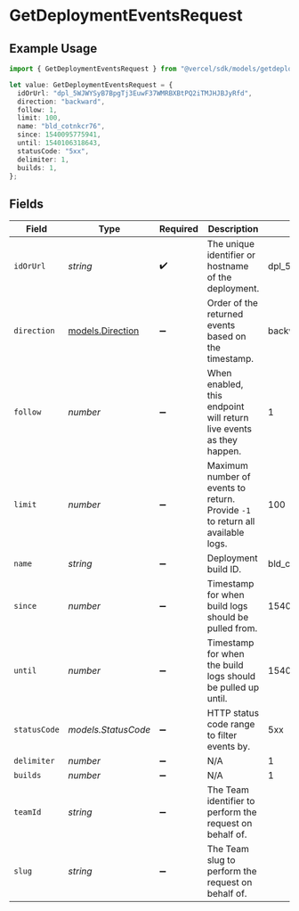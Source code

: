 # GetDeploymentEventsRequest

## Example Usage

```typescript
import { GetDeploymentEventsRequest } from "@vercel/sdk/models/getdeploymenteventsop.js";

let value: GetDeploymentEventsRequest = {
  idOrUrl: "dpl_5WJWYSyB7BpgTj3EuwF37WMRBXBtPQ2iTMJHJBJyRfd",
  direction: "backward",
  follow: 1,
  limit: 100,
  name: "bld_cotnkcr76",
  since: 1540095775941,
  until: 1540106318643,
  statusCode: "5xx",
  delimiter: 1,
  builds: 1,
};
```

## Fields

| Field                                                                          | Type                                                                           | Required                                                                       | Description                                                                    | Example                                                                        |
| ------------------------------------------------------------------------------ | ------------------------------------------------------------------------------ | ------------------------------------------------------------------------------ | ------------------------------------------------------------------------------ | ------------------------------------------------------------------------------ |
| `idOrUrl`                                                                      | *string*                                                                       | :heavy_check_mark:                                                             | The unique identifier or hostname of the deployment.                           | dpl_5WJWYSyB7BpgTj3EuwF37WMRBXBtPQ2iTMJHJBJyRfd                                |
| `direction`                                                                    | [models.Direction](../models/direction.md)                                     | :heavy_minus_sign:                                                             | Order of the returned events based on the timestamp.                           | backward                                                                       |
| `follow`                                                                       | *number*                                                                       | :heavy_minus_sign:                                                             | When enabled, this endpoint will return live events as they happen.            | 1                                                                              |
| `limit`                                                                        | *number*                                                                       | :heavy_minus_sign:                                                             | Maximum number of events to return. Provide `-1` to return all available logs. | 100                                                                            |
| `name`                                                                         | *string*                                                                       | :heavy_minus_sign:                                                             | Deployment build ID.                                                           | bld_cotnkcr76                                                                  |
| `since`                                                                        | *number*                                                                       | :heavy_minus_sign:                                                             | Timestamp for when build logs should be pulled from.                           | 1540095775941                                                                  |
| `until`                                                                        | *number*                                                                       | :heavy_minus_sign:                                                             | Timestamp for when the build logs should be pulled up until.                   | 1540106318643                                                                  |
| `statusCode`                                                                   | *models.StatusCode*                                                            | :heavy_minus_sign:                                                             | HTTP status code range to filter events by.                                    | 5xx                                                                            |
| `delimiter`                                                                    | *number*                                                                       | :heavy_minus_sign:                                                             | N/A                                                                            | 1                                                                              |
| `builds`                                                                       | *number*                                                                       | :heavy_minus_sign:                                                             | N/A                                                                            | 1                                                                              |
| `teamId`                                                                       | *string*                                                                       | :heavy_minus_sign:                                                             | The Team identifier to perform the request on behalf of.                       |                                                                                |
| `slug`                                                                         | *string*                                                                       | :heavy_minus_sign:                                                             | The Team slug to perform the request on behalf of.                             |                                                                                |